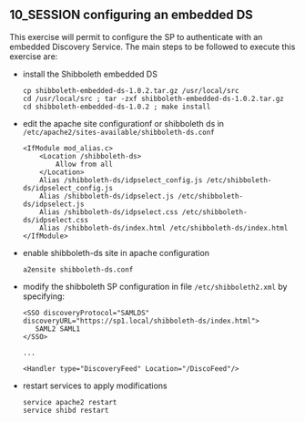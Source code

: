 ## 10_SESSION configuring an embedded DS
   This exercise will permit to configure the SP to authenticate with an embedded Discovery Service.
   The main steps to be followed to execute this exercise are:
   * install the Shibboleth embedded DS
     ```
     cp shibboleth-embedded-ds-1.0.2.tar.gz /usr/local/src
     cd /usr/local/src ; tar -zxf shibboleth-embedded-ds-1.0.2.tar.gz
     cd shibboleth-embedded-ds-1.0.2 ; make install
     ```
   * edit the apache site configurationf or shibboleth ds in ``/etc/apache2/sites-available/shibboleth-ds.conf``
     ```
     <IfModule mod_alias.c>
         <Location /shibboleth-ds>
             Allow from all
         </Location>
         Alias /shibboleth-ds/idpselect_config.js /etc/shibboleth-ds/idpselect_config.js
         Alias /shibboleth-ds/idpselect.js /etc/shibboleth-ds/idpselect.js
         Alias /shibboleth-ds/idpselect.css /etc/shibboleth-ds/idpselect.css
         Alias /shibboleth-ds/index.html /etc/shibboleth-ds/index.html
     </IfModule>
     ```
   * enable shibboleth-ds site in apache configuration
     ```
     a2ensite shibboleth-ds.conf
     ```
   * modify the shibboleth SP configuration in file ``/etc/shibboleth2.xml`` by specifying:
     ```
     <SSO discoveryProtocol="SAMLDS" discoveryURL="https://sp1.local/shibboleth-ds/index.html">
        SAML2 SAML1
     </SSO>
     
     ...
     
     <Handler type="DiscoveryFeed" Location="/DiscoFeed"/>
     ```
   * restart services to apply modifications
     ```
     service apache2 restart
     service shibd restart
     ```
